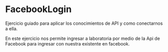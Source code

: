# FacebookLogin

Ejercicio guiado para aplicar los conocimientos de API y como conectarnos a ella.

En este ejercicio nos permite ingresar a laboratoria por medio de la Api de Facebook para ingresar con nuestra existente en facebook.
